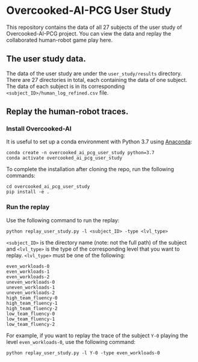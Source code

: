 # Overcooked-AI-PCG User Study

This repository contains the data of all 27 subjects of the user study of Overcooked-AI-PCG project. You can view the data and replay the collaborated human-robot game play here.

## The user study data.

The data of the user study are under the `user_study/results` directory. There are 27 directories in total, each containing the data of one subject. The data of each subject is in its corresponding `<subject_ID>/human_log_refined.csv` file.

## Replay the human-robot traces.

### Install Overcooked-AI

It is useful to set up a conda environment with Python 3.7 using
[Anaconda](https://www.anaconda.com/products/individual):

```
conda create -n overcooked_ai_pcg_user_study python=3.7
conda activate overcooked_ai_pcg_user_study
```

To complete the installation after cloning the repo, run the following commands:

```
cd overcooked_ai_pcg_user_study
pip install -e .
```

### Run the replay

Use the following command to run the replay:

```
python replay_user_study.py -l <subject_ID> -type <lvl_type>
```

`<subject_ID>` is the directory name (note: not the full path) of the subject and `<lvl_type>` is the type of the corresponding level that you want to replay. `<lvl_type>` must be one of the following:
```
even_workloads-0
even_workloads-1
even_workloads-2
uneven_workloads-0
uneven_workloads-1
uneven_workloads-2
high_team_fluency-0
high_team_fluency-1
high_team_fluency-2
low_team_fluency-0
low_team_fluency-1
low_team_fluency-2
```
For example, if you want to replay the trace of the subject `Y-0` playing the level `even_workloads-0`, use the following command:

```
python replay_user_study.py -l Y-0 -type even_workloads-0
```

